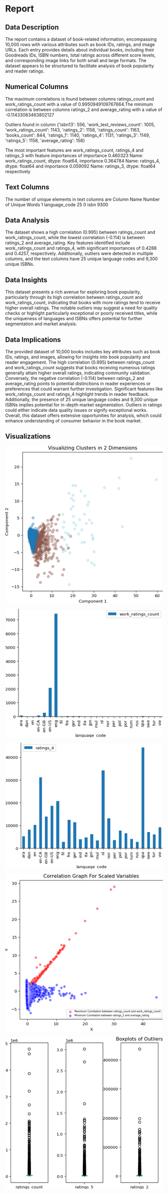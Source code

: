 # Report

## Data Description 
 
The report contains a dataset of book-related information, encompassing 10,000 rows with various attributes such as book IDs, ratings, and image URLs. Each entry provides details about individual books, including their Goodreads IDs, ISBN numbers, total ratings across different score levels, and corresponding image links for both small and large formats. The dataset appears to be structured to facilitate analysis of book popularity and reader ratings.
 
## Numerical Columns

The maximum correlations is found between columns ratings_count and work_ratings_count with a value of 0.9950949109767664.The minimum correlation is between columns ratings_2 and average_rating with a value of -0.11433083463802127

Outliers found in column {'isbn13': 556, 'work_text_reviews_count': 1005, 'work_ratings_count': 1143, 'ratings_2': 1156, 'ratings_count': 1163, 'books_count': 844, 'ratings_1': 1140, 'ratings_4': 1131, 'ratings_3': 1149, 'ratings_5': 1158, 'average_rating': 158}

The most important features are work_ratings_count, ratings_4 and ratings_3 with feature importances of importance    0.460323
Name: work_ratings_count, dtype: float64, importance    0.364784
Name: ratings_4, dtype: float64 and importance    0.059092
Name: ratings_3, dtype: float64 respectively

## Text Columns

The number of unique elements in text columns are      Column Name  Number of Unique Words
1  language_code                      25
0           isbn                    9300

## Data Analysis 

The dataset shows a high correlation (0.995) between ratings_count and work_ratings_count, while the lowest correlation (-0.114) is between ratings_2 and average_rating. Key features identified include work_ratings_count and ratings_4, with significant importances of 0.4288 and 0.4257, respectively. Additionally, outliers were detected in multiple columns, and the text columns have 25 unique language codes and 9,300 unique ISBNs.
 
## Data Insights 

This dataset presents a rich avenue for exploring book popularity, particularly through its high correlation between ratings_count and work_ratings_count, indicating that books with more ratings tend to receive higher overall ratings. The notable outliers may suggest a need for quality checks or highlight particularly exceptional or poorly received titles, while the uniqueness of languages and ISBNs offers potential for further segmentation and market analysis.
 
## Data Implications 

The provided dataset of 10,000 books includes key attributes such as book IDs, ratings, and images, allowing for insights into book popularity and reader engagement. The high correlation (0.995) between ratings_count and work_ratings_count suggests that books receiving numerous ratings generally attain higher overall ratings, indicating community validation. Conversely, the negative correlation (-0.114) between ratings_2 and average_rating points to potential distinctions in reader experiences or preferences that could warrant further investigation. Significant features like work_ratings_count and ratings_4 highlight trends in reader feedback. Additionally, the presence of 25 unique language codes and 9,300 unique ISBNs implies potential for in-depth market segmentation. Outliers in ratings could either indicate data quality issues or signify exceptional works. Overall, this dataset offers extensive opportunities for analysis, which could enhance understanding of consumer behavior in the book market.

## Visualizations

![Cluster_visualization.png](/goodreads\Cluster_visualization.png)

![Column_Visualization_count.png](/goodreads\Column_Visualization_count.png)

![Column_Visualization_mean.png](/goodreads\Column_Visualization_mean.png)

![correlation_graph.png](/goodreads\correlation_graph.png)

![outlier_boxplots.png](/goodreads\outlier_boxplots.png)


